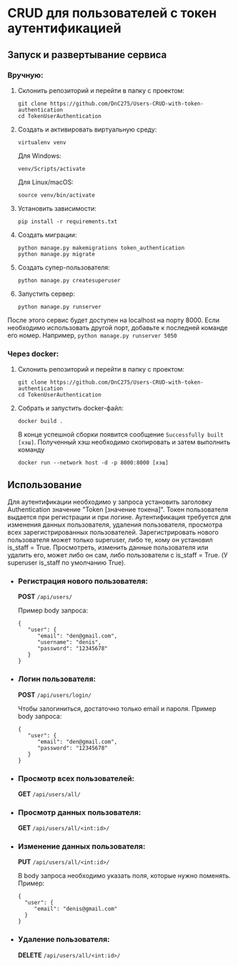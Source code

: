 # CRUD для пользователей с токен аутентификацией

## Запуск и развертывание сервиса
### Вручную:
1. Склонить репозиторий и перейти в папку с проектом:
    ```
    git clone https://github.com/DnC275/Users-CRUD-with-token-authentication
    cd TokenUserAuthentication
    ```
2. Создать и активировать виртуальную среду:
   ```
   virtualenv venv 
   ```
   Для Windows:
   ```
   venv/Scripts/activate
   ```
   Для Linux/macOS:
   ```
   source venv/bin/activate
   ```
3. Установить зависимости:
   ```
   pip install -r requirements.txt
   ```
4. Создать миграции:
   ```
   python manage.py makemigrations token_authentication
   python manage.py migrate
   ```
5. Создать супер-пользователя:
   ```
   python manage.py createsuperuser
   ```
6. Запустить сервер:
   ```
   python manage.py runserver
   ```
После этого сервис будет доступен на localhost на порту 8000. 
Если необходимо использовать другой порт, добавьте к последней команде его номер.
Например, ```python manage.py runserver 5050```

### Через docker:
1. Склонить репозиторий и перейти в папку с проектом:
    ```
    git clone https://github.com/DnC275/Users-CRUD-with-token-authentication
    cd TokenUserAuthentication
    ```
2. Собрать и запустить docker-файл:
   ```
   docker build . 
   ```
   В конце успешной сборки появится сообщение ```Successfully built [хэш]```.
Полученный хэш необходимо скопировать и затем выполнить команду
   ```
   docker run --network host -d -p 8000:8000 [хэш]
   ```

## Использование
Для аутентификации необходимо у запроса установить заголовку Authentication значение "Token [значение токена]".
Токен пользователя выдается при регистрации и при логине. Аутентификация требуется для изменения данных пользователя, удаления пользователя, просмотра всех зарегистрированных пользователей.
Зарегистрировать нового пользователя может только superuser, либо те, кому он установил is_staff = True.
Просмотреть, изменить данные пользователя или удалить его, может либо он сам, либо пользователи с is_staff = True.
(У superuser is_staff по умолчанию True).

- ### Регистрация нового пользователя:
   
   **POST** ```/api/users/```

   Пример body запроса:
   ```
   {
      "user": {
         "email": "den@gmail.com",
         "username": "denis",
         "password": "12345678"
      }
   }
   ```
- ### Логин пользователя:
  
   **POST** ```/api/users/login/```

   Чтобы залогиниться, достаточно только email и пароля. Пример body запроса:
   ```
   {
      "user": {
         "email": "den@gmail.com",
         "password": "12345678"
      }
   }
   ```
- ### Просмотр всех пользователей:
   
   **GET** ```/api/users/all/```
- ### Просмотр данных пользователя:

    **GET** ```/api/users/all/<int:id>/```
- ### Изменение данных пользователя:
  
    **PUT**  ```/api/users/all/<int:id>/```
    
    В body запроса необходимо указать поля, которые нужно поменять. Пример:
    ```
   {
      "user": {
         "email": "denis@gmail.com"
      }
   }
   ```
- ### Удаление пользователя:

    **DELETE** ```/api/users/all/<int:id>/```


